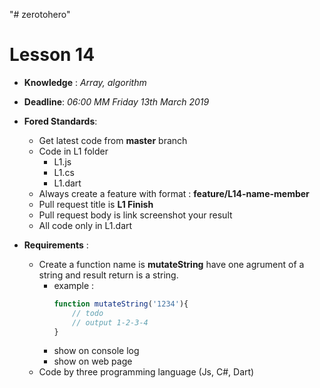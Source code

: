 "# zerotohero" 

# Lesson 14
* **Knowledge** : *Array, algorithm*
* **Deadline**: *06:00 MM Friday 13th March 2019*
* **Fored Standards**:
  - Get latest code from **master** branch
  - Code in L1 folder
    - L1.js
    - L1.cs
    - L1.dart
  - Always create a feature with format : **feature/L14-name-member**
  - Pull request title is **L1 Finish**
  - Pull request body is link screenshot your result
  - All code only in L1.dart

* **Requirements** : 
  - Create a function name is **mutateString** have one agrument of a string and result return is a string. 
    - example :
        ```js
        function mutateString('1234'){
            // todo
            // output 1-2-3-4
        }
        ```
    - show on console log
    - show on web page
  - Code by three programming language (Js, C#, Dart)

